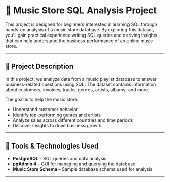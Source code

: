 # 🎵 Music Store SQL Analysis Project

This project is designed for beginners interested in learning SQL through hands-on analysis of a music store database. By exploring this dataset, you'll gain practical experience writing SQL queries and deriving insights that can help understand the business performance of an online music store.

---

## 📌 Project Description

In this project, we analyze data from a music playlist database to answer business-related questions using SQL. The dataset contains information about customers, invoices, tracks, genres, artists, albums, and more. 

The goal is to help the music store:
- Understand customer behavior
- Identify top-performing genres and artists
- Analyze sales across different countries and time periods
- Discover insights to drive business growth

---

## 🧰 Tools & Technologies Used

- **PostgreSQL** – SQL queries and data analysis
- **pgAdmin 4** – GUI for managing and querying the database
- **Music Store Schema** – Sample database schema used for analysis

---


